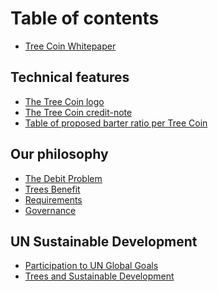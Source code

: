 Table of contents
=================

-	[Tree Coin Whitepaper](index.md)

Technical features
------------------

-	[The Tree Coin logo](technical-features/the-tree-coin-logo.md)
-	[The Tree Coin credit-note](technical-features/the-tree-coin-credit-note.md)
-	[Table of proposed barter ratio per Tree Coin](technical-features/table-of-proposed-barter-ratio-per-tree-coin.md)

Our philosophy
--------------

-	[The Debit Problem](our-philosophy/the-debit-problem.md)
-	[Trees Benefit](our-philosophy/trees-benefit.md)
-	[Requirements](our-philosophy/requirements.md)
-	[Governance](our-philosophy/governance.md)

UN Sustainable Development
--------------------------

-	[Participation to UN Global Goals](un-sustainable-development/participation-to-un-global-goals.md)
-	[Trees and Sustainable Development](un-sustainable-development/trees-and-sustainable-development.md)
